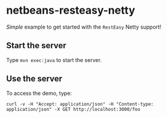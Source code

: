 netbeans-resteasy-netty
=======================

_Simple_ example to get started with the ```RestEasy``` Netty support!

## Start the server 

Type ```mvn exec:java``` to start the server.

## Use the server

To access the demo, type:

```
curl -v -H "Accept: application/json" -H "Content-type: application/json" -X GET http://localhost:3000/foo
```


